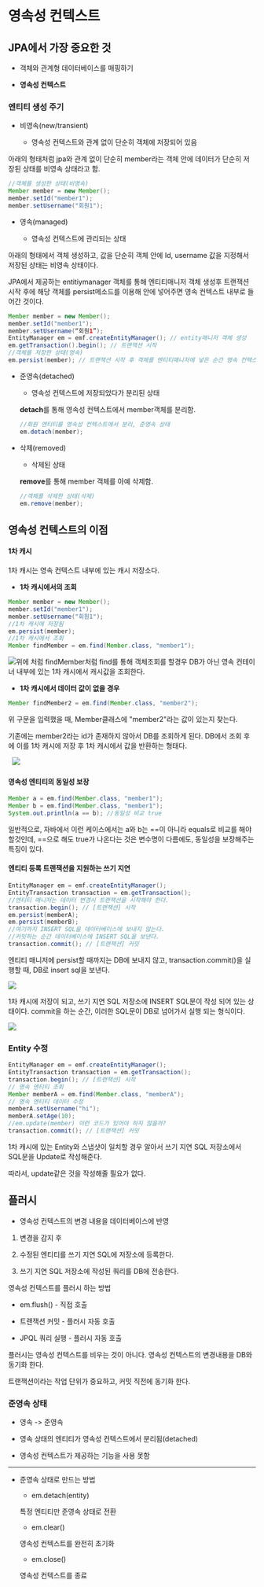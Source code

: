 # 영속성 컨텍스트

## JPA에서 가장 중요한 것

- 객체와 관계형 데이터베이스를 매핑하기

- **영속성 컨텍스트**

### 엔티티 생성 주기

- 비영속(new/transient)
  
  - 영속성 컨텍스트와 관계 없이 단순히 객체에 저장되어 있음

아래의 형태처럼 jpa와 관계 없이 단순히 member라는 객체 안에 데이터가 단순히 저장된 상태를 비영속 상태라고 함.

```java
//객체를 생성한 상태(비영속)
Member member = new Member();
member.setId("member1");
member.setUsername("회원1");
```

- 영속(managed)
  
  - 영속성 컨텍스트에 관리되는 상태

아래의 형태에서 객체 생성하고, 값을 단순히 객체 안에 Id, username 값을 지정해서 저장된 상태는 비영속 상태이다.  

JPA에서 제공하는 entitiymanager 객체를 통해 엔티티매니저 객체 생성후 트랜잭션 시작 후에 해당 객체를 persist메소드를 이용해 안에 넣어주면 영속 컨텍스트 내부로 들어간 것이다.

```java
Member member = new Member();
member.setId("member1");
member.setUsername(“회원1”);
EntityManager em = emf.createEntityManager(); // entity매니저 객체 생성
em.getTransaction().begin(); // 트랜잭션 시작
//객체를 저장한 상태(영속)
em.persist(member); // 트랜잭션 시작 후 객체를 엔티티매니저에 넣은 순간 영속 컨텍스트 내부로 들어가게됨.
```

- 준영속(detached)
  
  - 영속성 컨텍스트에 저장되었다가 분리된 상태
  
  **detach**를 통해 영속성 컨텍스트에서 member객체를 분리함.
  
  ```java
  //회원 엔티티를 영속성 컨텍스트에서 분리, 준영속 상태
  em.detach(member);
  ```

- 삭제(removed)
  
  - 삭제된 상태
  
  **remove**를 통해 member 객체를 아예 삭제함.
  
  ```java
  //객체를 삭제한 상태(삭제)
  em.remove(member);
  ```

## 영속성 컨텍스트의 이점

#### 1차 캐시

1차 캐시는 영속 컨텍스트 내부에 있는 캐시 저장소다.

- **1차 캐시에서의 조회**

```java
Member member = new Member();
member.setId("member1");
member.setUsername("회원1");
//1차 캐시에 저장됨
em.persist(member);
//1차 캐시에서 조회
Member findMember = em.find(Member.class, "member1");
```

![](C:\Users\SSAFY\Desktop\git_file\강의또는공부자료정리\JPA%20기본\assets\영속성%20컨텍스트%201차캐시.png)위에 처럼 findMember처럼 find를 통해 객체조회를 할경우 DB가 아닌 영속 컨테이너 내부에 있는 1차 캐시에서 캐시값을 조회한다.

- **1차 캐시에서 데이터 값이 없을 경우**

```java
Member findMember2 = em.find(Member.class, "member2");
```

위 구문을 입력했을 때,  Member클래스에 "member2"라는 값이 있는지 찾는다. 

기존에는 member2라는 id가 존재하지 않아서 DB를 조회하게 된다. DB에서 조회 후에 이를 1차 캐시에 저장 후 1차 캐시에서 값을 반환하는 형태다. 

  ![](C:\Users\SSAFY\AppData\Roaming\marktext\images\2023-03-08-13-26-30-image.png)

#### 영속성 엔티티의 동일성 보장

```java
Member a = em.find(Member.class, "member1");
Member b = em.find(Member.class, "member1");
System.out.println(a == b); //동일성 비교 true
```

일반적으로, 자바에서 이런 케이스에서는 a와 b는 ==이 아니라 equals로 비교를 해야할것인데, ==으로 해도 true가 나온다는 것은 변수명이 다름에도, 동일성을 보장해주는 특징이 있다. 

#### 엔티티 등록 트랜잭션을 지원하는 쓰기 지연

```java
EntityManager em = emf.createEntityManager();
EntityTransaction transaction = em.getTransaction();
//엔티티 매니저는 데이터 변경시 트랜잭션을 시작해야 한다.
transaction.begin(); // [트랜잭션] 시작
em.persist(memberA);
em.persist(memberB);
//여기까지 INSERT SQL을 데이터베이스에 보내지 않는다.
//커밋하는 순간 데이터베이스에 INSERT SQL을 보낸다.
transaction.commit(); // [트랜잭션] 커밋
```

엔티티 매니저에 persist할 때까지는 DB에 보내지 않고, transaction.commit()을 실행할 때, DB로 insert sql을 보낸다. 

![](C:\Users\SSAFY\AppData\Roaming\marktext\images\2023-03-08-14-24-03-image.png)

1차 캐시에 저장이 되고, 쓰기 지연 SQL 저장소에 INSERT SQL문이 작성 되어 있는 상태이다. commit을 하는 순간, 이러한 SQL문이 DB로 넘어가서 실행 되는 형식이다.

![](C:\Users\SSAFY\AppData\Roaming\marktext\images\2023-03-08-14-26-01-image.png)

### Entity 수정

```java
EntityManager em = emf.createEntityManager();
EntityTransaction transaction = em.getTransaction();
transaction.begin(); // [트랜잭션] 시작
// 영속 엔티티 조회
Member memberA = em.find(Member.class, "memberA");
// 영속 엔티티 데이터 수정
memberA.setUsername("hi");
memberA.setAge(10);
//em.update(member) 이런 코드가 있어야 하지 않을까?
transaction.commit(); // [트랜잭션] 커밋
```

1차 캐시에 있는 Entity와 스냅샷이 일치할 경우 알아서 쓰기 지연 SQL 저장소에서 SQL문을 Update로 작성해준다.

따라서, update같은 것을 작성해줄 필요가 없다. 

## 플러시

- 영속성 컨텍스트의 변경 내용을 데이터베이스에 반영
1. 변경을 감지 후

2. 수정된 엔티티를 쓰기 지연 SQL에 저장소에 등록한다.

3. 쓰기 지연 SQL 저장소에 작성된 쿼리를 DB에 전송한다.

영속성 컨텍스트를 플러시 하는 방법

- em.flush() - 직접 호출

- 트랜잭션 커밋 - 플러시 자동 호출

- JPQL 쿼리 실행 - 플러시 자동 호출

플러시는 영속성 컨텍스트를 비우는 것이 아니다. 영속성 컨텍스트의 변경내용을 DB와 동기화 한다. 

트랜잭션이라는 작업 단위가 중요하고, 커밋 직전에 동기화 한다.

### 준영속 상태

- 영속 -> 준영속

- 영속 상태의 엔티티가 영속성 컨텍스트에서 분리됨(detached)

- 영속성 컨텍스트가 제공하는 기능을 사용 못함

--- 

- 준영속 상태로 만드는 방법
  
  - em.detach(entity)
  
  특정 엔티티만 준영속 상태로 전환
  
  - em.clear()
  
  영속성 컨텍스트를 완전히 초기화
  
  - em.close()
  
  영속성 컨텍스트를 종료

